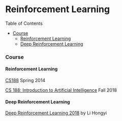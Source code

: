 # Reinforcement Learning

Table of Contents
- <a href="#course">Course</a>
  - <a href="#RL">Reinforcement Learning</a>
  - <a href="#DRL">Deep Reinforcement Learning</a>


### <a name="course">Course</a>

#### <a name="RL">Reinforcement Learning</a>

[CS188](http://ai.berkeley.edu/home.html) Spring 2014

[CS 188: Introduction to Artificial Intelligence](http://www-inst.eecs.berkeley.edu/~cs188/fa18/) Fall 2018

#### <a name="DRL">Deep Reinforcement Learning</a>

[Deep Reinforcement Learning 2018](https://www.youtube.com/watch?v=z95ZYgPgXOY&list=PLJV_el3uVTsODxQFgzMzPLa16h6B8kWM_) by Li Hongyi





